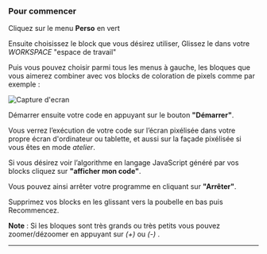 ### Pour commencer 
Cliquez sur le menu **Perso** en vert 

Ensuite choisissez le block que vous désirez utiliser, Glissez le dans votre _WORKSPACE_ "espace de travail"

Puis vous pouvez choisir parmi tous les menus à gauche, les bloques que vous aimerez combiner avec vos blocks de coloration de pixels comme par exemple :

![Capture d'ecran ](https://github.com/abdel140/frontage/blob/master/snap/Arbalet/images/)

Démarrer ensuite votre code en appuyant sur le bouton **"Démarrer"**.

Vous verrez l’exécution de votre code sur l’écran pixélisée dans votre propre écran d'ordinateur ou tablette, et aussi sur la façade pixélisée si vous êtes en mode _atelier_.

  Si vous désirez voir l’algorithme en langage JavaScript généré par vos blocks cliquez sur **"afficher mon code"**.

  Vous pouvez ainsi arrêter votre programme en cliquant sur **"Arrêter"**.

  Supprimez vos blocks en les glissant vers la poubelle en bas puis Recommencez.
  
  __Note__ : Si les bloques sont très grands ou très petits vous pouvez zoomer/dézoomer en appuyant sur *(+)* ou *(-)* . 
  

-------------------------
